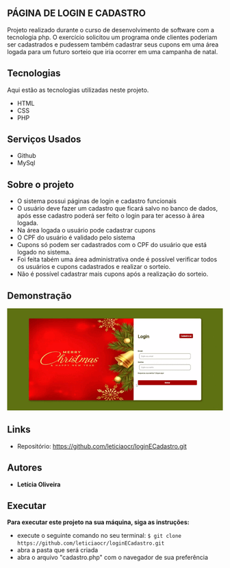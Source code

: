 ## PÁGINA DE LOGIN E CADASTRO 
Projeto realizado durante o curso de desenvolvimento de software com a tecnologia php. O exercício solicitou um programa onde clientes poderiam ser cadastrados e pudessem também cadastrar seus cupons em uma área logada para um futuro sorteio que iria ocorrer em uma campanha de natal. 

 
## Tecnologias

Aqui estão as tecnologias utilizadas neste projeto.

* HTML
* CSS 
* PHP

## Serviços Usados

* Github
* MySql


## Sobre o projeto

* O sistema possui páginas de login e cadastro funcionais 
* O usuário deve fazer um cadastro que ficará salvo no banco de dados, após esse cadastro poderá ser feito o login para ter acesso à área logada. 
* Na área logada o usuário pode cadastrar cupons 
* O CPF do usuário é validado pelo sistema 
* Cupons só podem ser cadastrados com o CPF do usuário que está logado no sistema. 
* Foi feita tabém uma área administrativa onde é possível verificar todos os usuários e cupons cadastrados e realizar o sorteio. 
* Não é possível cadastrar mais cupons após a realização do sorteio.


## Demonstração 



![Tela](https://github.com/leticiaocr/loginECadastro/blob/main/assets/campanhaDeNatal.gif)




## Links
  
  - Repositório: https://github.com/leticiaocr/loginECadastro.git

  ## Autores

  * **Letícia Oliveira** 



## Executar
**Para executar este projeto na sua máquina, siga as instruções:**

* execute o seguinte comando no seu terminal:
`$ git clone https://github.com/leticiaocr/loginECadastro.git `
* abra a pasta que será  criada
* abra o arquivo "cadastro.php" com o navegador de sua preferência
